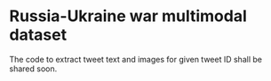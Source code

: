 # Russia-Ukraine war multimodal dataset

The code to extract tweet text and images for given tweet ID shall be shared soon.

